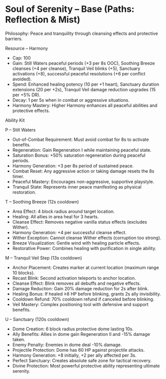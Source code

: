 # Soul of Serenity – Base (Paths: Reflection & Mist)

Philosophy: Peace and tranquility through cleansing effects and protective barriers.

Resource – Harmony
- Cap: 100
- Gain: Still Waters peaceful periods (+3 per 8s OOC), Soothing Breeze cleanses (+4 per cleanse), Tranquil Veil blinks (+5), Sanctuary activations (+8), successful peaceful resolutions (+6 per conflict avoided).
- Spend: Enhanced healing potency (10 per +1 heart), Sanctuary duration extensions (20 per +2s), Tranquil Veil damage reduction upgrades (15 per +5% DR).
- Decay: 1 per 5s when in combat or aggressive situations.
- Harmony Mastery: Higher Harmony enhances all peaceful abilities and protective effects.

Ability Kit

P – Still Waters
- Out-of-Combat Requirement: Must avoid combat for 8s to activate benefits.
- Regeneration: Gain Regeneration I while maintaining peaceful state.
- Saturation Bonus: +50% saturation regeneration during peaceful periods.
- Harmony Generation: +3 per 8s period of sustained peace.
- Combat Reset: Any aggressive action or taking damage resets the 8s timer.
- Peaceful Mastery: Encourages non-aggressive, supportive playstyle.
- Tranquil State: Represents inner peace manifesting as physical restoration.

T – Soothing Breeze (12s cooldown)
- Area Effect: 4 block radius around target location.
- Healing: All allies in area heal for 3 hearts.
- Cleanse Effect: Removes negative vanilla status effects (excludes Wither).
- Harmony Generation: +4 per successful cleanse effect.
- Wither Exception: Cannot cleanse Wither effects (corruption too strong).
- Breeze Visualization: Gentle wind with healing particle effects.
- Restorative Power: Combines healing with purification in single ability.

M – Tranquil Veil Step (13s cooldown)
- Anchor Placement: Creates marker at current location (maximum range 10 blocks).
- Recast Blink: Second activation teleports to anchor location.
- Cleanse Effect: Blink removes all debuffs and negative effects.
- Damage Reduction: Gain 20% damage reduction for 2s after blink.
- Healing Bonus: If healed ≥8 HP before blinking, grants 2s ally invisibility.
- Cooldown Refund: 70% cooldown refund if canceled before blinking.
- Veil Mastery: Complex positioning tool with defensive and support benefits.

U – Sanctuary (120s cooldown)
- Dome Creation: 6 block radius protective dome lasting 10s.
- Ally Benefits: Allies in dome gain Regeneration II and -15% damage taken.
- Enemy Penalty: Enemies in dome deal -10% damage.
- Projectile Protection: Dome has 60 HP against projectile attacks.
- Harmony Generation: +8 initially, +2 per ally affected per 3s.
- Perfect Sanctuary: Creates absolute safe zone for tactical recovery.
- Divine Protection: Most powerful protective ability representing ultimate serenity.